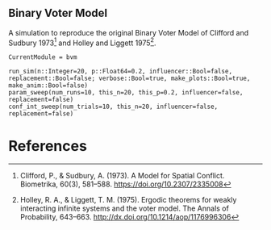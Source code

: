 
## Binary Voter Model

A simulation to reproduce the original Binary Voter Model of Clifford and
Sudbury 1973[^1] and Holley and Liggett 1975[^2].

```@meta
CurrentModule = bvm
```

```@docs
run_sim(n::Integer=20, p::Float64=0.2, influencer::Bool=false, replacement::Bool=false; verbose::Bool=true, make_plots::Bool=true, make_anim::Bool=false)
param_sweep(num_runs=10, this_n=20, this_p=0.2, influencer=false, replacement=false)
conf_int_sweep(num_trials=10, this_n=20, influencer=false, replacement=false)
```

# References

[^1]: Clifford, P., & Sudbury, A. (1973). A Model for Spatial Conflict. Biometrika, 60(3), 581–588. https://doi.org/10.2307/2335008
[^2]: Holley, R. A., & Liggett, T. M. (1975). Ergodic theorems for weakly interacting infinite systems and the voter model. The Annals of Probability, 643–663. http://dx.doi.org/10.1214/aop/1176996306

